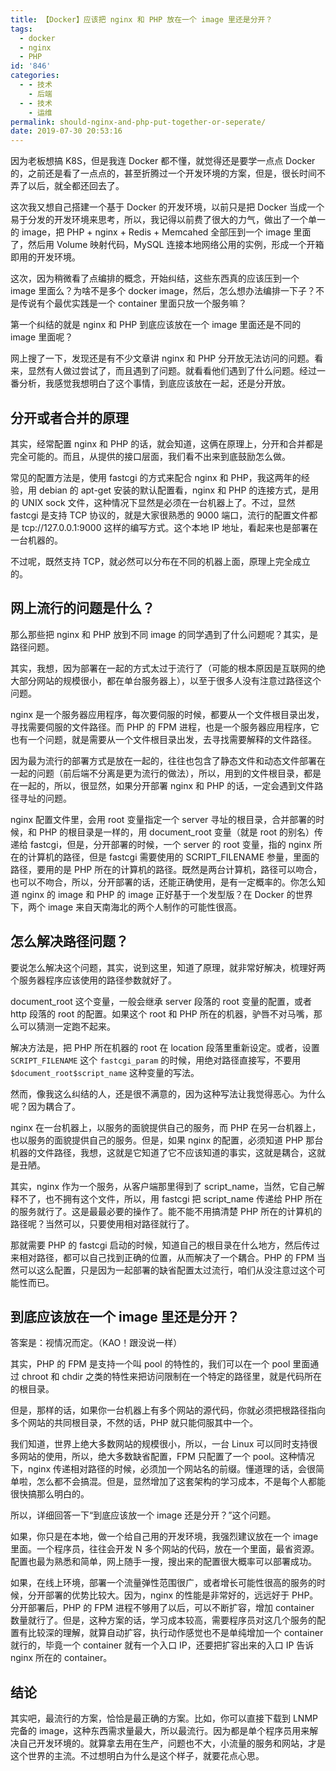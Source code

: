 ```yaml
---
title: 【Docker】应该把 nginx 和 PHP 放在一个 image 里还是分开？
tags:
  - docker
  - nginx
  - PHP
id: '846'
categories:
  - - 技术
    - 后端
  - - 技术
    - 运维
permalink: should-nginx-and-php-put-together-or-seperate/
date: 2019-07-30 20:53:16
---
```


因为老板想搞 K8S，但是我连 Docker 都不懂，就觉得还是要学一点点 Docker 的，之前还是看了一点点的，甚至折腾过一个开发环境的方案，但是，很长时间不弄了以后，就全都还回去了。

这次我又想自己搭建一个基于 Docker 的开发环境，以前只是把 Docker 当成一个易于分发的开发环境来思考，所以，我记得以前费了很大的力气，做出了一个单一的 image，把 PHP + nginx + Redis + Memcahed 全部压到一个 image 里面了，然后用 Volume 映射代码，MySQL 连接本地网络公用的实例，形成一个开箱即用的开发环境。

这次，因为稍微看了点编排的概念，开始纠结，这些东西真的应该压到一个 image 里面么？为啥不是多个 docker image，然后，怎么想办法编排一下子？不是传说有个最优实践是一个 container 里面只放一个服务嘛？

第一个纠结的就是 nginx 和 PHP 到底应该放在一个 image 里面还是不同的 image 里面呢？

网上搜了一下，发现还是有不少文章讲 nginx 和 PHP 分开放无法访问的问题。看来，显然有人做过尝试了，而且遇到了问题。就看看他们遇到了什么问题。经过一番分析，我感觉我想明白了这个事情，到底应该放在一起，还是分开放。

## 分开或者合并的原理

其实，经常配置 nginx 和 PHP 的话，就会知道，这俩在原理上，分开和合并都是完全可能的。而且，从提供的接口层面，我们看不出来到底鼓励怎么做。

常见的配置方法是，使用 fastcgi 的方式来配合 nginx 和 PHP，我这两年的经验，用 debian 的 apt-get 安装的默认配置看，nginx 和 PHP 的连接方式，是用的 UNIX sock 文件，这种情况下显然是必须在一台机器上了。不过，显然 fastcgi 是支持 TCP 协议的，就是大家很熟悉的 9000 端口，流行的配置文件都是 tcp://127.0.0.1:9000 这样的编写方式。这个本地 IP 地址，看起来也是部署在一台机器的。

不过呢，既然支持 TCP，就必然可以分布在不同的机器上面，原理上完全成立的。

## 网上流行的问题是什么？

那么那些把 nginx 和 PHP 放到不同 image 的同学遇到了什么问题呢？其实，是路径问题。

其实，我想，因为部署在一起的方式太过于流行了（可能的根本原因是互联网的绝大部分网站的规模很小，都在单台服务器上），以至于很多人没有注意过路径这个问题。

nginx 是一个服务器应用程序，每次要伺服的时候，都要从一个文件根目录出发，寻找需要伺服的文件路径。而 PHP 的 FPM 进程，也是一个服务器应用程序，它也有一个问题，就是需要从一个文件根目录出发，去寻找需要解释的文件路径。

因为最为流行的部署方式是放在一起的，往往也包含了静态文件和动态文件部署在一起的问题（前后端不分离是更为流行的做法），所以，用到的文件根目录，都是在一起的，所以，很显然，如果分开部署 nginx 和 PHP 的话，一定会遇到文件路径寻址的问题。

nginx 配置文件里，会用 root 变量指定一个 server 寻址的根目录，合并部署的时候，和 PHP 的根目录是一样的，用 document_root 变量（就是 root 的别名）传递给 fastcgi，但是，分开部署的时候，一个 server 的 root 变量，指的 nginx 所在的计算机的路径，但是 fastcgi 需要使用的 SCRIPT_FILENAME 参量，里面的路径，要用的是 PHP 所在的计算机的路径。既然是两台计算机，路径可以吻合，也可以不吻合，所以，分开部署的话，还能正确使用，是有一定概率的。你怎么知道 nginx 的 image 和 PHP 的 image 正好基于一个发型版？在 Docker 的世界下，两个 image 来自天南海北的两个人制作的可能性很高。

## 怎么解决路径问题？

要说怎么解决这个问题，其实，说到这里，知道了原理，就非常好解决，梳理好两个服务器程序应该使用的路径参数就好了。

document_root 这个变量，一般会继承 server 段落的 root 变量的配置，或者 http 段落的 root 的配置。如果这个 root 和 PHP 所在的机器，驴唇不对马嘴，那么可以猜测一定跑不起来。

解决方法是，把 PHP 所在机器的 root 在 location 段落里重新设定。或者，设置 `SCRIPT_FILENAME` 这个 `fastcgi_param` 的时候，用绝对路径直接写，不要用 `$document_root$script_name` 这种变量的写法。

然而，像我这么纠结的人，还是很不满意的，因为这种写法让我觉得恶心。为什么呢？因为耦合了。

nginx 在一台机器上，以服务的面貌提供自己的服务，而 PHP 在另一台机器上，也以服务的面貌提供自己的服务。但是，如果 nginx 的配置，必须知道 PHP 那台机器的文件路径，我想，这就是它知道了它不应该知道的事实，这就是耦合，这就是丑陋。

其实，nginx 作为一个服务，从客户端那里得到了 script_name，当然，它自己解释不了，也不拥有这个文件，所以，用 fastcgi 把 script_name 传递给 PHP 所在的服务就行了。这是最最必要的操作了。能不能不用搞清楚 PHP 所在的计算机的路径呢？当然可以，只要使用相对路径就行了。

那就需要 PHP 的 fastcgi 启动的时候，知道自己的根目录在什么地方，然后传过来相对路径，都可以自己找到正确的位置，从而解决了一个耦合。PHP 的 FPM 当然可以这么配置，只是因为一起部署的缺省配置太过流行，咱们从没注意过这个可能性而已。

## 到底应该放在一个 image 里还是分开？

答案是：视情况而定。（KAO！跟没说一样）

其实，PHP 的 FPM 是支持一个叫 pool 的特性的，我们可以在一个 pool 里面通过 chroot 和 chdir 之类的特性来把访问限制在一个特定的路径里，就是代码所在的根目录。

但是，那样的话，如果你一台机器上有多个网站的源代码，你就必须把根路径指向多个网站的共同根目录，不然的话，PHP 就只能伺服其中一个。

我们知道，世界上绝大多数网站的规模很小，所以，一台 Linux 可以同时支持很多网站的使用，所以，绝大多数缺省配置，FPM 只配置了一个 pool。这种情况下，nginx 传递相对路径的时候，必须加一个网站名的前缀。懂道理的话，会很简单啦，怎么都不会搞混。但是，显然增加了这套架构的学习成本，不是每个人都能很快搞那么明白的。

所以，详细回答一下“到底应该放一个 image 还是分开？”这个问题。

如果，你只是在本地，做一个给自己用的开发环境，我强烈建议放在一个 image 里面。一个程序员，往往会开发 N 多个网站的代码，放在一个里面，最省资源。配置也最为熟悉和简单，网上随手一搜，搜出来的配置很大概率可以部署成功。

如果，在线上环境，部署一个流量弹性范围很广，或者增长可能性很高的服务的时候，分开部署的优势比较大。因为，nginx 的性能是非常好的，远远好于 PHP。分开部署后，PHP 的 FPM 进程不够用了以后，可以不断扩容，增加 container 数量就行了。但是，这种方案的话，学习成本较高，需要程序员对这几个服务的配置有比较深的理解，就算自动扩容，执行动作感觉也不是单纯增加一个 container 就行的，毕竟一个 container 就有一个入口 IP，还要把扩容出来的入口 IP 告诉 nginx 所在的 container。

## 结论

其实吧，最流行的方案，恰恰是最正确的方案。比如，你可以直接下载到 LNMP 完备的 image，这种东西需求量最大，所以最流行。因为都是单个程序员用来解决自己开发环境的。就算拿去用在生产，问题也不大，小流量的服务和网站，才是这个世界的主流。不过想明白为什么是这个样子，就要花点心思。
